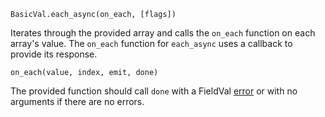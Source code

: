```BasicVal.each_async(on_each, [flags])```

Iterates through the provided array and calls the ```on_each``` function on each array's value. The ```on_each``` function for ```each_async``` uses a callback to provide its response.

```on_each(value, index, emit, done)```

The provided function should call ```done``` with a FieldVal [error](/docs/fieldval/Errors) or with no arguments if there are no errors.
